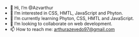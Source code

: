 - 👋 Hi, I’m @Azvarthur
- 👀 I’m interested in CSS, HMTL, JavaScript and Phyton.
- 🌱 I’m currently learning Phyton, CSS, HMTL and JavaScript.
- 💞️ I’m looking to collaborate on web development.
- 📫 How to reach me: arthurazevedo97@gmail.com

<!---
Azvarthur/Azvarthur is a ✨ special ✨ repository because its `README.md` (this file) appears on your GitHub profile.
You can click the Preview link to take a look at your changes.
--->
